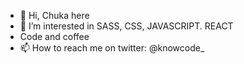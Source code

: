 - 👋 Hi, Chuka here
- 👀 I’m interested in SASS, CSS, JAVASCRIPT. REACT
- Code and coffee 
- 📫 How to reach me on twitter:  @knowcode_

<!---
Siimple-c/Siimple-c is a ✨ special ✨ repository because its `README.md` (this file) appears on your GitHub profile.
You can click the Preview link to take a look at your changes.
--->
